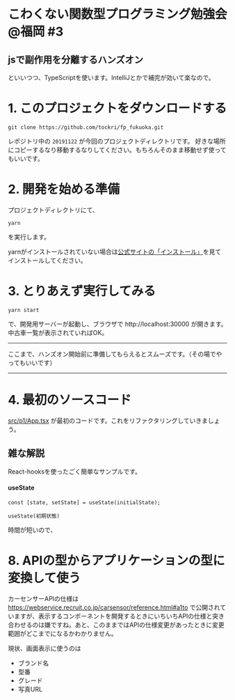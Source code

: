 # こわくない関数型プログラミング勉強会@福岡 #3

## jsで副作用を分離するハンズオン
といいつつ、TypeScriptを使います。IntelliJとかで補完が効いて楽なので。

# 1. このプロジェクトをダウンロードする
```
git clone https://github.com/tockri/fp_fukuoka.git
```
レポジトリ中の `20191122` が今回のプロジェクトディレクトリです。
好きな場所にコピーするなり移動するなりしてください。もちろんそのまま移動せず使ってもいいです。

# 2. 開発を始める準備
プロジェクトディレクトリにて、
```
yarn
```
を実行します。

yarnがインストールされていない場合は[公式サイトの「インストール」](https://yarnpkg.com/lang/ja/docs/install/#mac-stable)を見てインストールしてください。

# 3. とりあえず実行してみる
```
yarn start
```
で、開発用サーバーが起動し、ブラウザで http://localhost:30000 が開きます。
中古車一覧が表示されていればOK。

----
ここまで、ハンズオン開始前に準備してもらえるとスムーズです。（その場でやってもいいです）

----

# 4. 最初のソースコード

[src/p1/App.tsx](https://github.com/tockri/fp_fukuoka/blob/master/20191122/src/p1/App.tsx) が最初のコードです。これをリファクタリングしていきましょう。

## 雑な解説
React-hooksを使ったごく簡単なサンプルです。

#### useState
```
const [state, setState] = useState(initialState);
```
`useState(初期状態)`


時間が短いので、

# 8. APIの型からアプリケーションの型に変換して使う

カーセンサーAPIの仕様は https://webservice.recruit.co.jp/carsensor/reference.html#a1to で公開されていますが、表示するコンポーネントを開発するときにいちいちAPIの仕様と突き合わせるのは嫌ですね。あと、このままではAPIの仕様変更があったときに変更範囲がどこまでになるかわかりません。

現状、画面表示に使うのは
* ブランド名
* 型番
* グレード
* 写真URL
